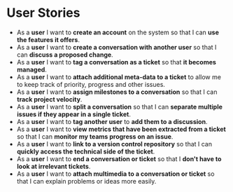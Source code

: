 User Stories
=========

* As a **user** I want to **create an account** on the system so that I can **use the features it offers**.
* As a **user** I want to **create a conversation with another user** so that I can **discuss a proposed change**.
* As a **user** I want to **tag a conversation as a ticket** so that **it becomes managed**.
* As a **user** I want to **attach additional meta-data to a ticket** to allow me to keep track of priority, progress and other issues.
* As a **user** I want to **assign milestones to a conversation** so that I can **track project velocity**.
* As a **user** I want to **split a conversation** so that I can **separate multiple issues if they appear in a single ticket**.
* As a **user** I want to **tag another user** to **add them to a discussion**.
* As a **user** I want to **view metrics that have been extracted from a ticket** so that I can **monitor my teams progress on an issue**.
* As a **user** I want to **link to a version control repository** so that I can **quickly access the technical side of the ticket**.
* As a **user** I want to **end a conversation or ticket** so that I **don't have to look at irrelevant tickets**.
* As a **user** I want to **attach multimedia to a conversation or ticket** so that I can explain problems or ideas more easily.
